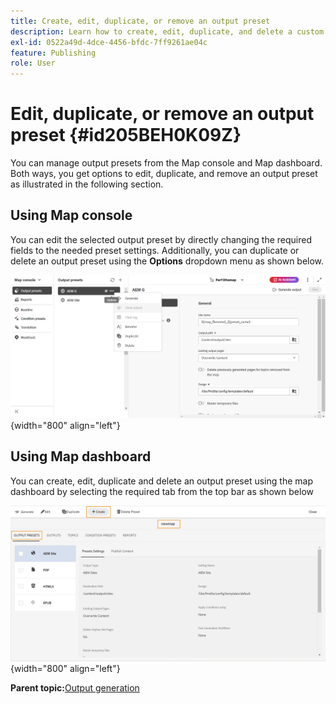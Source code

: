 ```yaml
---
title: Create, edit, duplicate, or remove an output preset
description: Learn how to create, edit, duplicate, and delete a custom output preset in AEM Guides.
exl-id: 0522a49d-4dce-4456-bfdc-7ff9261ae04c
feature: Publishing
role: User
---
```

# Edit, duplicate, or remove an output preset {#id205BEH0K09Z}

You can manage output presets from the Map console and Map dashboard. Both ways, you get options to edit, duplicate, and remove an output preset as illustrated in the following section. 

## Using Map console 

You can edit the selected output preset by directly changing the required fields to the needed preset settings. 
Additionally, you can duplicate or delete an output preset using the **Options** dropdown menu as shown below.


![](images/delete-preset-map-console.png){width="800" align="left"}


## Using Map dashboard

You can create, edit, duplicate and delete an output preset using the map dashboard by selecting the required tab from the top bar as shown below 

![](images/create-new-preset-map-dashboard.png){width="800" align="left"}


 

<!--- [Create a new output preset](#create-a-new-output-preset)
- [Edit an output preset](#edit-an-output-preset)
- [Duplicate an output preset](#duplicate-an-output-preset)
- [Delete an output preset](#delete-an-output-preset) 

## Create a new output preset 

Perform the following steps to create a custom output preset from the **Map console**:

1. [Open a DITA map file in the Map console](./open-files-map-console.md).
1. In the **Output presets** tab, select the + icon to create an output preset. 
1. Select the output type and enter the required details in the **New output preset** dialog box. 

    ![](images/new-output-preset-map-console.png){width="300" align="left"}
   
   A new output preset is created. 
1. Configure the output preset, and then select **Save** to save the preset settings.

    ![](images/output-preset-options-map-console.png){width="300" align="left"}

Perform the following steps to create a custom output preset from the **Map dashboard**:

1.  In the Assets UI, navigate to and select the DITA map to open it in map dashboard.
1.  Ensure that the **Output Presets** tab is selected.
1.  Select **Create** in the toolbar.

    ![](images/create-new-preset-map-dashboard.png){width="300" align="left"}

    A new output preset creation form is displayed.

1.  Enter the required details for the type of preset you want to create.
1.  Select **Done** to save the preset settings.

Learn how to create and configure a specific [ouput preset type](./generate-output-understand-presets.md#output-preset-types-supported-in-experience-manager-guides) in Experience Manager Guides. 

## Edit an output preset 

Perform the following steps to edit an existing output preset from the **Map console**:

1. [Open a DITA map file in the Map console](./open-files-map-console.md).
1. In the **Output presets** tab, navigate to and select the output preset that you want to edit. 

    An editable output preset fields are displayed with values of the selected output preset.
1. Change the required details.
1. Select **Save** to save the preset settings.

Perform the following steps to edit an existing output preset from the **Map dashboard**:

1.  In the Assets UI, navigate to and select the DITA map to open it in map dashboard.
1.  Ensure that the **Output Presets** tab is selected.
1.  Select the output preset that you want to edit, and then select **Edit** in the toolbar.

    An editable output preset form is displayed with values of the selected output preset.

1.  Change the required details.
1.  Select **Done** to save the edited preset settings.


## Duplicate an output preset 

Perform the following steps to duplicate an existing output preset from the **Map console**:

1. [Open a DITA map file in the Map console](./open-files-map-console.md).
1. In the **Output presets** tab, navigate to and hover over the output preset that you want to duplicate. 
1. Select the **Duplicate** option from the **Options** dropdown menu.

    ![](images/delete-preset-map-console.png){width="300" align="left"}
1. In the Duplicate preset dialog box, provide a new name to the preset and select **Add**. 

    A duplicate preset with a new name is added to the Output Presets list.

Perform the following steps to duplicate an existing output preset from the **Map dashboard**:

1.  In the Assets UI, navigate to and select the DITA map to open it in map dashboard.
1.  Ensure that the **Output Presets** tab is selected.
1.  Select the output preset that you want to duplicate, and then select **Duplicate** in the toolbar.

    An editable output preset form is displayed with values of the selected output preset.

1.  Change the required details.
1.  Select **Done** to save the preset settings.


## Delete an output preset 

Perform the following steps to delete an existing output preset from the **Map console**:

1. [Open a DITA map file in the Map console](./open-files-map-console.md).
1. In the **Output presets** tab, navigate to and hover over the output preset that you want to delete. 
1. Select the **Delete** option from the **Options** dropdown menu.

    ![](images/delete-preset-map-console.png){width="300" align="left"}
1. Select **Delete** on the confirmation prompt.

    The preset is removed from the Output Presets list.
    
Perform the following steps to delete an existing output preset from the **Map dashboard**:

1.  In the Assets UI, navigate to and select the DITA map to open it in map dashboard.
1.  Ensure that the **Output Presets** tab is selected.
1.  Select the output preset that you want to delete, and then select **Delete Preset** in the toolbar.
1.  Select **Delete** on the confirmation prompt.

    The preset is removed from the Output Presets list.-->


**Parent topic:**[Output generation](generate-output.md)
